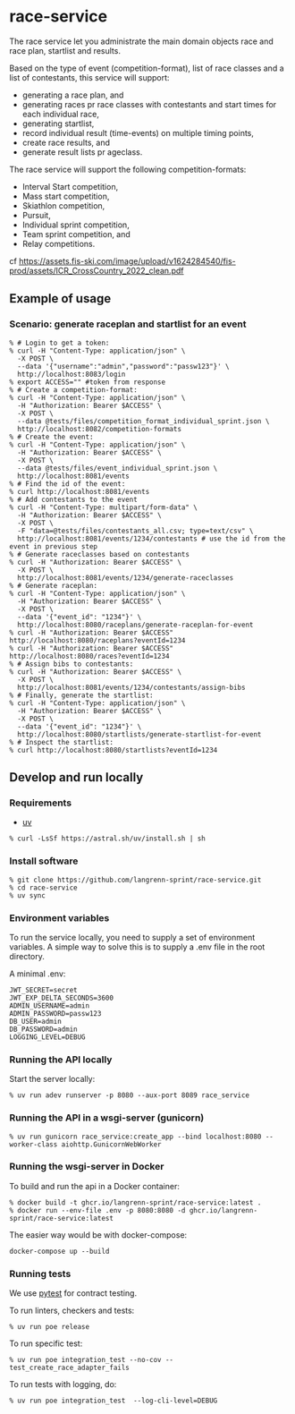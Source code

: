 # race-service

The race service let you administrate the main domain objects race and race plan, startlist and results.

Based on the type of event (competition-format), list of race classes and a list of contestants, this service will support:

- generating a race plan, and
- generating races pr race classes with contestants and start times for each individual race,
- generating startlist,
- record individual result (time-events) on multiple timing points,
- create race results, and
- generate result lists pr ageclass.

The race service will support the following competition-formats:

- Interval Start competition,
- Mass start competition,
- Skiathlon competition,
- Pursuit,
- Individual sprint competition,
- Team sprint competition, and
- Relay competitions.

cf <https://assets.fis-ski.com/image/upload/v1624284540/fis-prod/assets/ICR_CrossCountry_2022_clean.pdf>

## Example of usage

### Scenario: generate raceplan and startlist for an event

```shell
% # Login to get a token:
% curl -H "Content-Type: application/json" \
  -X POST \
  --data '{"username":"admin","password":"passw123"}' \
  http://localhost:8083/login
% export ACCESS="" #token from response
% # Create a competition-format:
% curl -H "Content-Type: application/json" \
  -H "Authorization: Bearer $ACCESS" \
  -X POST \
  --data @tests/files/competition_format_individual_sprint.json \
  http://localhost:8082/competition-formats
% # Create the event:
% curl -H "Content-Type: application/json" \
  -H "Authorization: Bearer $ACCESS" \
  -X POST \
  --data @tests/files/event_individual_sprint.json \
  http://localhost:8081/events
% # Find the id of the event:
% curl http://localhost:8081/events
% # Add contestants to the event
% curl -H "Content-Type: multipart/form-data" \
  -H "Authorization: Bearer $ACCESS" \
  -X POST \
  -F "data=@tests/files/contestants_all.csv; type=text/csv" \
  http://localhost:8081/events/1234/contestants # use the id from the event in previous step
% # Generate raceclasses based on contestants
% curl -H "Authorization: Bearer $ACCESS" \
  -X POST \
  http://localhost:8081/events/1234/generate-raceclasses
% # Generate raceplan:
% curl -H "Content-Type: application/json" \
  -H "Authorization: Bearer $ACCESS" \
  -X POST \
  --data '{"event_id": "1234"}' \
  http://localhost:8080/raceplans/generate-raceplan-for-event
% curl -H "Authorization: Bearer $ACCESS"  http://localhost:8080/raceplans?eventId=1234
% curl -H "Authorization: Bearer $ACCESS"  http://localhost:8080/races?eventId=1234
% # Assign bibs to contestants:
% curl -H "Authorization: Bearer $ACCESS" \
  -X POST \
  http://localhost:8081/events/1234/contestants/assign-bibs
% # Finally, generate the startlist:
% curl -H "Content-Type: application/json" \
  -H "Authorization: Bearer $ACCESS" \
  -X POST \
  --data '{"event_id": "1234"}' \
  http://localhost:8080/startlists/generate-startlist-for-event
% # Inspect the startlist:
% curl http://localhost:8080/startlists?eventId=1234
```

## Develop and run locally

### Requirements

- [uv](https://docs.astral.sh/uv/)

```shell
% curl -LsSf https://astral.sh/uv/install.sh | sh
```

### Install software

```shell
% git clone https://github.com/langrenn-sprint/race-service.git
% cd race-service
% uv sync
```

### Environment variables

To run the service locally, you need to supply a set of environment variables. A simple way to solve this is to supply a .env file in the root directory.

A minimal .env:

```shell
JWT_SECRET=secret
JWT_EXP_DELTA_SECONDS=3600
ADMIN_USERNAME=admin
ADMIN_PASSWORD=passw123
DB_USER=admin
DB_PASSWORD=admin
LOGGING_LEVEL=DEBUG
```

### Running the API locally

Start the server locally:

```shell
% uv run adev runserver -p 8080 --aux-port 8089 race_service
```

### Running the API in a wsgi-server (gunicorn)

```shell
% uv run gunicorn race_service:create_app --bind localhost:8080 --worker-class aiohttp.GunicornWebWorker
```

### Running the wsgi-server in Docker

To build and run the api in a Docker container:

```shell
% docker build -t ghcr.io/langrenn-sprint/race-service:latest .
% docker run --env-file .env -p 8080:8080 -d ghcr.io/langrenn-sprint/race-service:latest
```

The easier way would be with docker-compose:

```shell
docker-compose up --build
```

### Running tests

We use [pytest](https://docs.pytest.org/en/latest/) for contract testing.

To run linters, checkers and tests:

```shell
% uv run poe release
```

To run specific test:

```shell
% uv run poe integration_test --no-cov -- test_create_race_adapter_fails
```

To run tests with logging, do:

```shell
% uv run poe integration_test  --log-cli-level=DEBUG
```
